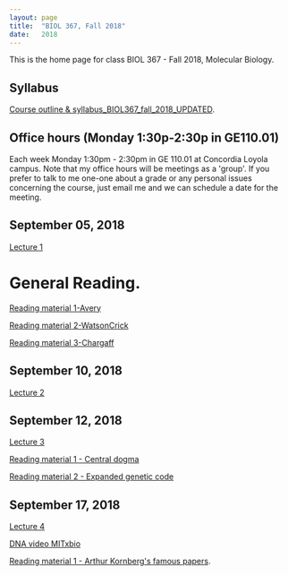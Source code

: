 ```yaml
---
layout: page
title:  "BIOL 367, Fall 2018"
date:   2018
---
```

This is the home page for class BIOL 367 - Fall 2018, Molecular Biology.

## Syllabus
[Course outline & syllabus_BIOL367_fall_2018_UPDATED](https://github.com/kachroolab/kachroolab/files/2373040/BIOL.367.Molecular.Biology.course.outline_fall.2018_September-12-2018.pdf). 

## Office hours (Monday 1:30p-2:30p in GE110.01)
Each week Monday 1:30pm - 2:30pm in GE 110.01 at Concordia Loyola campus. Note that my office hours will be meetings as a 'group'. If you prefer to talk to me one-one about a grade or any personal issues concerning the course, just email me and we can schedule a date for the meeting.

## September 05, 2018
[Lecture 1](https://github.com/kachroolab/kachroolab/files/2353069/Lecture.01_Fall.pdf)

# General Reading.

[Reading material 1-Avery](https://github.com/kachroolab/kachroolab/files/1612069/Avery.1944.pdf)

[Reading material 2-WatsonCrick](https://github.com/kachroolab/kachroolab/files/1612072/WatsonCrick.1953.pdf)

[Reading material 3-Chargaff](https://github.com/kachroolab/kachroolab/files/1612189/Chargaff.1950.pdf)

## September 10, 2018
[Lecture 2](https://github.com/kachroolab/kachroolab/files/2364804/Lecture.02_fall.pdf)

## September 12, 2018
[Lecture 3](https://github.com/kachroolab/kachroolab/files/2373011/Lecture.03_fall.pdf)

[Reading material 1 - Central dogma](https://github.com/kachroolab/kachroolab/files/2373012/The.central.dogma_Crick.pdf)

[Reading material 2 - Expanded genetic code](https://github.com/kachroolab/kachroolab/files/2373013/New.letters.for.life.s.alphabet.pdf)

## September 17, 2018
[Lecture 4](https://github.com/kachroolab/kachroolab/files/2386000/Lecture.04_fall.pdf)

[DNA video MITxbio](https://youtu.be/o_-6JXLYS-k)

[Reading material 1 - Arthur Kornberg's famous papers](https://profiles.nlm.nih.gov/ps/retrieve/Narrative/WH/p-nid/208). 




